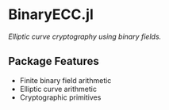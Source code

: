 # BinaryECC.jl

*Elliptic curve cryptography using binary fields.*

## Package Features
- Finite binary field arithmetic
- Elliptic curve arithmetic
- Cryptographic primitives
